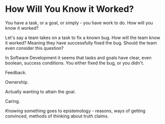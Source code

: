 # How Will You Know it Worked?

You have a task, or a goal, or simply - you have work to do. How will you know it worked?

Let's say a team takes on a task to fix a known bug. How will the team know it worked? Meaning they have successfully fixed the bug. Should the team even consider this question?

In Software Development it seems that tasks and goals have clear, even boolean, success conditions. You either fixed the bug, or you didn't.

Feedback.

Ownership.

Actually wanting to attain the goal.

Caring.

_Knowing_ something goes to epistemology - reasons, ways of getting convinced, methods of thinking about truth claims.

